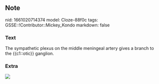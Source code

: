 ## Note
nid: 1661020714374
model: Cloze-88f0c
tags: GSSE::!Contributor::Mickey_Kondo
markdown: false

### Text
The sympathetic plexus on the middle meningeal artery gives a branch to the {{c1::otic}} ganglion.

### Extra
<img src="Gray782_updated.png">
